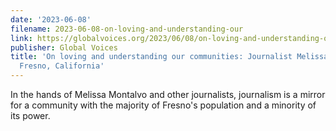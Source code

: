 ```yaml
---
date: '2023-06-08'
filename: 2023-06-08-on-loving-and-understanding-our
link: https://globalvoices.org/2023/06/08/on-loving-and-understanding-our-communities-journalist-melissa-montalvo-in-fresno-california/
publisher: Global Voices 
title: 'On loving and understanding our communities: Journalist Melissa Montalvo in
  Fresno, California'
---
```


In the hands of Melissa Montalvo and other journalists, journalism is a mirror for a community with the majority of Fresno's population and a minority of its power.
